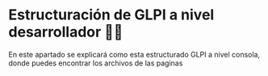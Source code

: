 # Estructuración de GLPI a nivel desarrollador 👨‍💻
En este apartado se explicará como esta estructurado GLPI a nivel consola, donde puedes encontrar los archivos de las paginas 